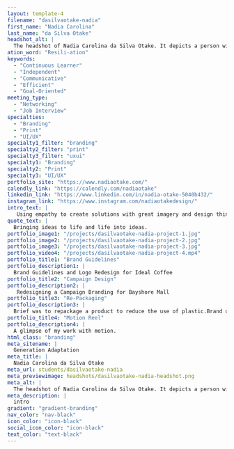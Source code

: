 ```yaml
---
layout: template-4
filename: "dasilvaotake-nadia"
first_name: "Nadia Carolina"
last_name: "da Silva Otake"
headshot_alt: |
  The headshot of Nadia Carolina da Silva Otake. It depicts a person with mid-length brown hair smiling brightly at the camera. They are wearing glasses and bright red lipstick.
ation_word: "Resili-ation"
keywords:
  - "Continuous Learner"
  - "Independent"
  - "Communicative"
  - "Efficient"
  - "Goal-Oriented"
meeting_type:
  - "Networking"
  - "Job Interview"
specialties:
  - "Branding"
  - "Print"
  - "UI/UX"
specialty1_filter: "branding"
specialty2_filter: "print"
specialty3_filter: "uxui"
specialty1: "Branding"
specialty2: "Print"
specialty3: "UI/UX"
portfolio_site: "https://www.nadiaotake.com/"
calendly_link: "https://calendly.com/nadiaotake"
linkedin_link: "https://www.linkedin.com/in/nadia-otake-5040b432/"
instagram_link: "https://www.instagram.com/nadiaotakedesign/"
intro_text: |
   Using empathy to create solutions with great imagery and design thinking. Trying to dignify humans and brands through my skills.With a very creative brain, experienced in mixed medias, writing upside down and with a strong passion for excellence and beauty.
quote_text: |
  Bringing ideas to life and life into ideas.
portfolio_image1: "/projects/dasilvaotake-nadia-project-1.jpg"
portfolio_image2: "/projects/dasilvaotake-nadia-project-2.jpg"
portfolio_image3: "/projects/dasilvaotake-nadia-project-3.jpg"
portfolio_video4: "/projects/dasilvaotake-nadia-project-4.mp4"
portfolio_title1: "Brand Guidelines"
portfolio_description1: |
  Brand Guidelines and Logo Redesign for Ideal Coffee
portfolio_title2: "Campaign Design"
portfolio_description2: |
   Redesigning a Campaign Branding for Bayshore Mall
portfolio_title3: "Re-Packaging"
portfolio_description3: |
  Brief was to repackage a product to reduce the use of plastic.Brand of choice: GraceProduct: Quinoa
portfolio_title4: "Motion Reel"
portfolio_description4: |
  A glimpse of my work with motion.
html_class: "branding"
meta_sitename: |
  Generation Adaptation
meta_title: |
  Nadia Carolina da Silva Otake
meta_url: students/dasilvaotake-nadia
meta_previewimage: headshots/dasilvaotake-nadia-headshot.png
meta_alt: |
  The headshot of Nadia Carolina da Silva Otake. It depicts a person with mid-length brown hair smiling brightly at the camera. They are wearing glasses and bright red lipstick.
meta_description: |
  intro
gradient: "gradient-branding"
nav_color: "nav-black"
icon_color: "icon-black"
social_icon_color: "icon-black"
text_color: "text-black"
---
```

